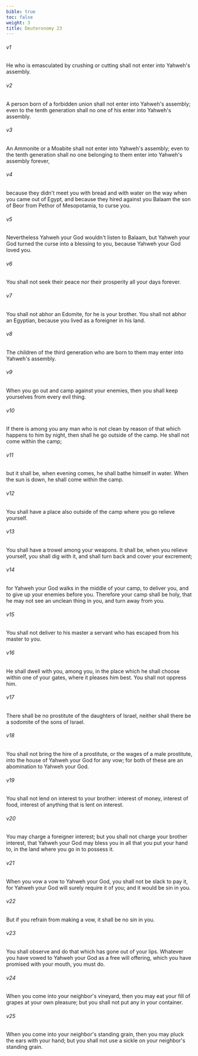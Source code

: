 ```yaml
---
bible: true
toc: false
weight: 3
title: Deuteronomy 23
---
```


###### v1 
He who is emasculated by crushing or cutting shall not enter into Yahweh's assembly. 

###### v2 
A person born of a forbidden union shall not enter into Yahweh's assembly; even to the tenth generation shall no one of his enter into Yahweh's assembly. 

###### v3 
An Ammonite or a Moabite shall not enter into Yahweh's assembly; even to the tenth generation shall no one belonging to them enter into Yahweh's assembly forever, 

###### v4 
because they didn't meet you with bread and with water on the way when you came out of Egypt, and because they hired against you Balaam the son of Beor from Pethor of Mesopotamia, to curse you. 

###### v5 
Nevertheless Yahweh your God wouldn't listen to Balaam, but Yahweh your God turned the curse into a blessing to you, because Yahweh your God loved you. 

###### v6 
You shall not seek their peace nor their prosperity all your days forever. 

###### v7 
You shall not abhor an Edomite, for he is your brother. You shall not abhor an Egyptian, because you lived as a foreigner in his land. 

###### v8 
The children of the third generation who are born to them may enter into Yahweh's assembly. 

###### v9 
When you go out and camp against your enemies, then you shall keep yourselves from every evil thing. 

###### v10 
If there is among you any man who is not clean by reason of that which happens to him by night, then shall he go outside of the camp. He shall not come within the camp; 

###### v11 
but it shall be, when evening comes, he shall bathe himself in water. When the sun is down, he shall come within the camp. 

###### v12 
You shall have a place also outside of the camp where you go relieve yourself. 

###### v13 
You shall have a trowel among your weapons. It shall be, when you relieve yourself, you shall dig with it, and shall turn back and cover your excrement; 

###### v14 
for Yahweh your God walks in the middle of your camp, to deliver you, and to give up your enemies before you. Therefore your camp shall be holy, that he may not see an unclean thing in you, and turn away from you. 

###### v15 
You shall not deliver to his master a servant who has escaped from his master to you. 

###### v16 
He shall dwell with you, among you, in the place which he shall choose within one of your gates, where it pleases him best. You shall not oppress him. 

###### v17 
There shall be no prostitute of the daughters of Israel, neither shall there be a sodomite of the sons of Israel. 

###### v18 
You shall not bring the hire of a prostitute, or the wages of a male prostitute, into the house of Yahweh your God for any vow; for both of these are an abomination to Yahweh your God. 

###### v19 
You shall not lend on interest to your brother: interest of money, interest of food, interest of anything that is lent on interest. 

###### v20 
You may charge a foreigner interest; but you shall not charge your brother interest, that Yahweh your God may bless you in all that you put your hand to, in the land where you go in to possess it. 

###### v21 
When you vow a vow to Yahweh your God, you shall not be slack to pay it, for Yahweh your God will surely require it of you; and it would be sin in you. 

###### v22 
But if you refrain from making a vow, it shall be no sin in you. 

###### v23 
You shall observe and do that which has gone out of your lips. Whatever you have vowed to Yahweh your God as a free will offering, which you have promised with your mouth, you must do. 

###### v24 
When you come into your neighbor's vineyard, then you may eat your fill of grapes at your own pleasure; but you shall not put any in your container. 

###### v25 
When you come into your neighbor's standing grain, then you may pluck the ears with your hand; but you shall not use a sickle on your neighbor's standing grain.



